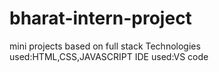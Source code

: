# bharat-intern-project
mini projects based on full stack
Technologies used:HTML,CSS,JAVASCRIPT
IDE used:VS code
